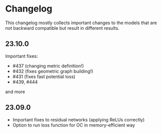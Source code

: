 # Changelog

This changelog mostly collects important changes to the models that are not
backward compatible but result in different results.

## 23.10.0

Important fixes:

* #437 (changing metric definition!)
* #432 (fixes geometric graph building!)
* #431 (fixes fast potential loss)
* #439, #444

and more

## 23.09.0

* Important fixes to residual networks (applying ReLUs correctly)
* Option to run loss function for OC in memory-efficient way
